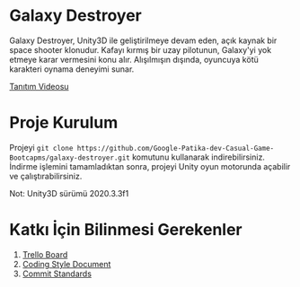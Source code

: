 # Galaxy Destroyer

Galaxy Destroyer, Unity3D ile geliştirilmeye devam eden, açık kaynak bir space shooter klonudur. Kafayı kırmış bir uzay pilotunun, Galaxy'yi yok etmeye karar vermesini konu alır.
Alışılmışın dışında, oyuncuya kötü karakteri oynama deneyimi sunar. 

[Tanıtım Videosu](https://youtu.be/DCTl63yNcfk)

# Proje Kurulum

Projeyi ```git clone https://github.com/Google-Patika-dev-Casual-Game-Bootcapms/galaxy-destroyer.git``` komutunu kullanarak indirebilirsiniz. İndirme işlemini tamamladıktan sonra, 
projeyi Unity oyun motorunda açabilir ve çalıştırabilirsiniz. 

Not: Unity3D sürümü 2020.3.3f1

# Katkı İçin Bilinmesi Gerekenler

1. [Trello Board](https://trello.com/b/INHWJi7z/casual-game-bootcamp-board)
2. [Coding Style Document](https://trello.com/c/8wJ2rfKF/476-kodlama-standartlar%C4%B1-dok%C3%BCman%C4%B1)
3. [Commit Standards](https://trello.com/c/CRKZJ8a5/564-git-commit-standards)
